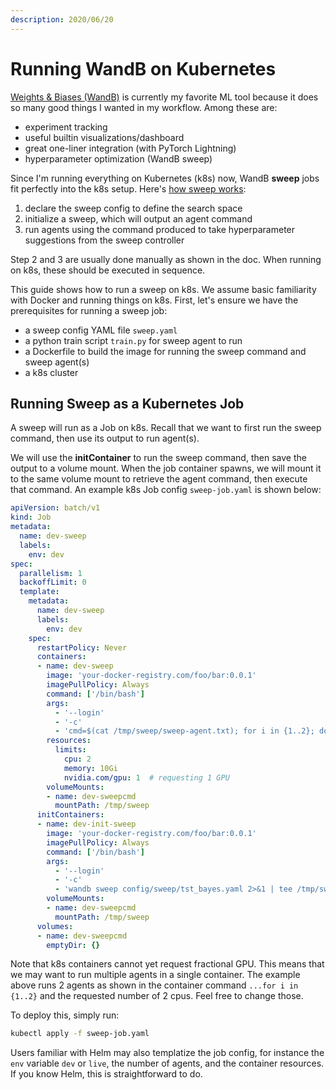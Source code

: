 ```yaml
---
description: 2020/06/20
---
```


# Running WandB on Kubernetes

[Weights & Biases \(WandB\)](https://www.wandb.com) is currently my favorite ML tool because it does so many good things I wanted in my workflow. Among these are:

* experiment tracking
* useful builtin visualizations/dashboard
* great one-liner integration \(with PyTorch Lightning\)
* hyperparameter optimization \(WandB sweep\)

Since I'm running everything on Kubernetes \(k8s\) now, WandB **sweep** jobs fit perfectly into the k8s setup. Here's [how sweep works](https://docs.wandb.com/sweeps/quickstart):

1. declare the sweep config to define the search space
2. initialize a sweep, which will output an agent command
3. run agents using the command produced to take hyperparameter suggestions from the sweep controller

Step 2 and 3 are usually done manually as shown in the doc. When running on k8s, these should be executed in sequence.

This guide shows how to run a sweep on k8s. We assume basic familiarity with Docker and running things on k8s. First, let's ensure we have the prerequisites for running a sweep job:

* a sweep config YAML file `sweep.yaml`
* a python train script `train.py` for sweep agent to run
* a Dockerfile to build the image for running the sweep command and sweep agent\(s\)
* a k8s cluster

## Running Sweep as a Kubernetes Job

A sweep will run as a Job on k8s. Recall that we want to first run the sweep command, then use its output to run agent\(s\).

We will use the **initContainer** to run the sweep command, then save the output to a volume mount. When the job container spawns, we will mount it to the same volume mount to retrieve the agent command, then execute that command. An example k8s Job config `sweep-job.yaml` is shown below:

```yaml
apiVersion: batch/v1
kind: Job
metadata:
  name: dev-sweep
  labels:
    env: dev
spec:
  parallelism: 1
  backoffLimit: 0
  template:
    metadata:
      name: dev-sweep
      labels:
        env: dev
    spec:
      restartPolicy: Never
      containers:
      - name: dev-sweep
        image: 'your-docker-registry.com/foo/bar:0.0.1'
        imagePullPolicy: Always
        command: ['/bin/bash']
        args:
          - '--login'
          - '-c'
          - 'cmd=$(cat /tmp/sweep/sweep-agent.txt); for i in {1..2}; do eval $cmd & done; wait'
        resources:
          limits:
            cpu: 2
            memory: 10Gi
            nvidia.com/gpu: 1  # requesting 1 GPU
        volumeMounts:
        - name: dev-sweepcmd
          mountPath: /tmp/sweep
      initContainers:
      - name: dev-init-sweep
        image: 'your-docker-registry.com/foo/bar:0.0.1'
        imagePullPolicy: Always
        command: ['/bin/bash']
        args:
          - '--login'
          - '-c'
          - 'wandb sweep config/sweep/tst_bayes.yaml 2>&1 | tee /tmp/sweep/sweep-output.txt; echo `expr "$(cat /tmp/sweep/sweep-output.txt)" : ".*\(wandb agent.*\)"` > /tmp/sweep/sweep-agent.txt;'
        volumeMounts:
        - name: dev-sweepcmd
          mountPath: /tmp/sweep
      volumes:
      - name: dev-sweepcmd
        emptyDir: {}
```

Note that k8s containers cannot yet request fractional GPU. This means that we may want to run multiple agents in a single container. The example above runs 2 agents as shown in the container command `...for i in {1..2}` and the requested number of 2 cpus. Feel free to change those.

To deploy this, simply run:

```bash
kubectl apply -f sweep-job.yaml
```

Users familiar with Helm may also templatize the job config, for instance the `env` variable `dev` or `live`, the number of agents, and the container resources. If you know Helm, this is straightforward to do.



